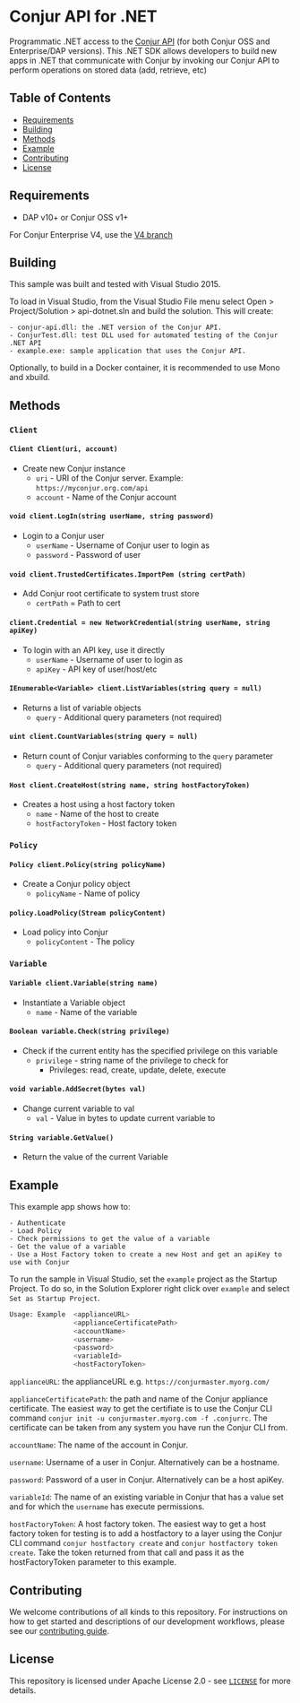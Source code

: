 # Conjur API for .NET

Programmatic .NET access to the [Conjur API](https://docs.conjur.org/latest/en/Content/Developer/lp_REST_API.htm?tocpath=Developer%7CREST%C2%A0APIs%7C_____0#rest-api) (for both Conjur OSS and Enterprise/DAP versions).
This .NET SDK allows developers to build new apps in .NET that communicate with Conjur by
invoking our Conjur API to perform operations on stored data (add, retrieve, etc)

## Table of Contents

- [Requirements](#requirements)
- [Building](#building)
- [Methods](#methods)
- [Example](#example)
- [Contributing](#contributing)
- [License](#license)

## Requirements

- DAP v10+ or Conjur OSS v1+

For Conjur Enterprise V4, use the [V4 branch](https://github.com/cyberark/conjur-api-dotnet/tree/v4)

## Building

This sample was built and tested with Visual Studio 2015.

To load in Visual Studio, from the Visual Studio File menu select Open > Project/Solution > api-dotnet.sln
 and build the solution. This will create:

    - conjur-api.dll: the .NET version of the Conjur API.
    - ConjurTest.dll: test DLL used for automated testing of the Conjur .NET API
    - example.exe: sample application that uses the Conjur API.

Optionally, to build in a Docker container, it is recommended to use Mono and xbuild.

## Methods

### `Client`

#### `Client Client(uri, account)`
- Create new Conjur instance
   - `uri` - URI of the Conjur server. Example: `https://myconjur.org.com/api`
   - `account` - Name of the Conjur account

#### `void client.LogIn(string userName, string password)`
- Login to a Conjur user
   - `userName` - Username of Conjur user to login as
   - `password` - Password of user

#### `void client.TrustedCertificates.ImportPem (string certPath)`
- Add Conjur root certificate to system trust store
   - `certPath` = Path to cert

#### `client.Credential = new NetworkCredential(string userName, string apiKey)`
- To login with an API key, use it directly
   - `userName` - Username of user to login as
   - `apiKey` - API key of user/host/etc

#### `IEnumerable<Variable> client.ListVariables(string query = null)`
- Returns a list of variable objects
   - `query` - Additional query parameters (not required)

#### `uint client.CountVariables(string query = null)`
- Return count of Conjur variables conforming to the `query` parameter
    - `query` - Additional query parameters (not required)

#### `Host client.CreateHost(string name, string hostFactoryToken)`
- Creates a host using a host factory token
   - `name` - Name of the host to create
   - `hostFactoryToken` - Host factory token

### `Policy`

#### `Policy client.Policy(string policyName)`
- Create a Conjur policy object 
   - `policyName` - Name of policy

#### `policy.LoadPolicy(Stream policyContent)`
- Load policy into Conjur
   -  `policyContent` - The policy

### `Variable`

#### `Variable client.Variable(string name)`
- Instantiate a Variable object
   - `name` - Name of the variable

#### `Boolean variable.Check(string privilege)`
- Check if the current entity has the specified privilege on this variable
   - `privilege` - string name of the privilege to check for
      - Privileges: read, create, update, delete, execute

#### `void variable.AddSecret(bytes val)`
- Change current variable to val
   - `val` - Value in bytes to update current variable to

#### `String variable.GetValue()`
- Return the value of the current Variable

## Example

This example app shows how to:

    - Authenticate
    - Load Policy
    - Check permissions to get the value of a variable
    - Get the value of a variable
    - Use a Host Factory token to create a new Host and get an apiKey to use with Conjur

To run the sample in Visual Studio, set the `example` project as the Startup Project.  To do so, in 
the Solution Explorer right click over `example` and select `Set as Startup Project`.

```sh
Usage: Example  <applianceURL>
                <applianceCertificatePath>
                <accountName>
                <username>
                <password>
                <variableId>
                <hostFactoryToken>
```

`applianceURL`: the applianceURL e.g. `https://conjurmaster.myorg.com/`

`applianceCertificatePath`: the path and name of the Conjur appliance certificate. The easiest way to get the certifiate is to use the Conjur 
CLI command `conjur init -u conjurmaster.myorg.com -f .conjurrc`. The certificate can be taken from any system you have run the Conjur CLI from.

`accountName`: The name of the account in Conjur.

`username`: Username of a user in Conjur. Alternatively can be a hostname.

`password`: Password of a user in Conjur. Alternatively can be a host apiKey.

`variableId`: The name of an existing variable in Conjur that has a value set and for which the `username` has execute permissions.

`hostFactoryToken`: A host factory token. The easiest way to get a host factory token for testing is to add a hostfactory to a layer using 
the Conjur CLI command `conjur hostfactory create` and `conjur hostfactory token create`. Take the token returned from that call 
and pass it as the hostFactoryToken parameter to this example.

## Contributing

We welcome contributions of all kinds to this repository. For instructions on how to get started and descriptions
of our development workflows, please see our [contributing guide](https://github.com/cyberark/conjur-api-dotnet/blob/master/CONTRIBUTING.md).

## License

This repository is licensed under Apache License 2.0 - see [`LICENSE`](LICENSE) for more details.


